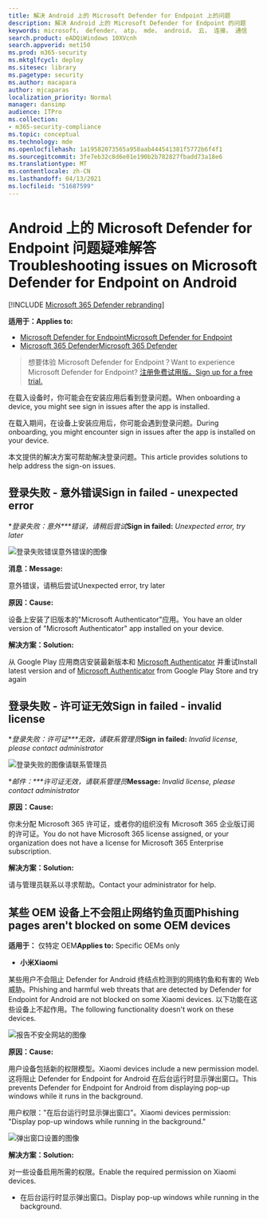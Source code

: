 ```yaml
---
title: 解决 Android 上的 Microsoft Defender for Endpoint 上的问题
description: 解决 Android 上的 Microsoft Defender for Endpoint 的问题
keywords: microsoft， defender， atp， mde， android， 云， 连接， 通信
search.product: eADQiWindows 10XVcnh
search.appverid: met150
ms.prod: m365-security
ms.mktglfcycl: deploy
ms.sitesec: library
ms.pagetype: security
ms.author: macapara
author: mjcaparas
localization_priority: Normal
manager: dansimp
audience: ITPro
ms.collection:
- m365-security-compliance
ms.topic: conceptual
ms.technology: mde
ms.openlocfilehash: 1a19582073565a958aab444541381f5772b6f4f1
ms.sourcegitcommit: 3fe7eb32c8d6e01e190b2b782827fbadd73a18e6
ms.translationtype: MT
ms.contentlocale: zh-CN
ms.lasthandoff: 04/13/2021
ms.locfileid: "51687599"
---
```

# <a name="troubleshooting-issues-on-microsoft-defender-for-endpoint-on-android"></a><span data-ttu-id="d37f5-104">Android 上的 Microsoft Defender for Endpoint 问题疑难解答</span><span class="sxs-lookup"><span data-stu-id="d37f5-104">Troubleshooting issues on Microsoft Defender for Endpoint on Android</span></span>

[!INCLUDE [Microsoft 365 Defender rebranding](../../includes/microsoft-defender.md)]

<span data-ttu-id="d37f5-105">**适用于：**</span><span class="sxs-lookup"><span data-stu-id="d37f5-105">**Applies to:**</span></span>
- [<span data-ttu-id="d37f5-106">Microsoft Defender for Endpoint</span><span class="sxs-lookup"><span data-stu-id="d37f5-106">Microsoft Defender for Endpoint</span></span>](https://go.microsoft.com/fwlink/p/?linkid=2154037)
- [<span data-ttu-id="d37f5-107">Microsoft 365 Defender</span><span class="sxs-lookup"><span data-stu-id="d37f5-107">Microsoft 365 Defender</span></span>](https://go.microsoft.com/fwlink/?linkid=2118804)

> <span data-ttu-id="d37f5-108">想要体验 Microsoft Defender for Endpoint？</span><span class="sxs-lookup"><span data-stu-id="d37f5-108">Want to experience Microsoft Defender for Endpoint?</span></span> [<span data-ttu-id="d37f5-109">注册免费试用版。</span><span class="sxs-lookup"><span data-stu-id="d37f5-109">Sign up for a free trial.</span></span>](https://www.microsoft.com/microsoft-365/windows/microsoft-defender-atp?ocid=docs-wdatp-exposedapis-abovefoldlink) 

<span data-ttu-id="d37f5-110">在载入设备时，你可能会在安装应用后看到登录问题。</span><span class="sxs-lookup"><span data-stu-id="d37f5-110">When onboarding a device, you might see sign in issues after the app is installed.</span></span>

<span data-ttu-id="d37f5-111">在载入期间，在设备上安装应用后，你可能会遇到登录问题。</span><span class="sxs-lookup"><span data-stu-id="d37f5-111">During onboarding, you might encounter sign in issues after the app is installed on your device.</span></span>

<span data-ttu-id="d37f5-112">本文提供的解决方案可帮助解决登录问题。</span><span class="sxs-lookup"><span data-stu-id="d37f5-112">This article provides solutions to help address the sign-on issues.</span></span>  

## <a name="sign-in-failed---unexpected-error"></a><span data-ttu-id="d37f5-113">登录失败 - 意外错误</span><span class="sxs-lookup"><span data-stu-id="d37f5-113">Sign in failed - unexpected error</span></span>
<span data-ttu-id="d37f5-114">\**登录失败：意外\*\*\*错误，请稍后尝试*</span><span class="sxs-lookup"><span data-stu-id="d37f5-114">**Sign in failed:** *Unexpected error, try later*</span></span>

![登录失败错误意外错误的图像](images/f9c3bad127d636c1f150d79814f35d4c.png)

<span data-ttu-id="d37f5-116">**消息：**</span><span class="sxs-lookup"><span data-stu-id="d37f5-116">**Message:**</span></span>

<span data-ttu-id="d37f5-117">意外错误，请稍后尝试</span><span class="sxs-lookup"><span data-stu-id="d37f5-117">Unexpected error, try later</span></span>

<span data-ttu-id="d37f5-118">**原因：**</span><span class="sxs-lookup"><span data-stu-id="d37f5-118">**Cause:**</span></span>

<span data-ttu-id="d37f5-119">设备上安装了旧版本的"Microsoft Authenticator"应用。</span><span class="sxs-lookup"><span data-stu-id="d37f5-119">You have an older version of "Microsoft Authenticator" app installed on your device.</span></span>

<span data-ttu-id="d37f5-120">**解决方案：**</span><span class="sxs-lookup"><span data-stu-id="d37f5-120">**Solution:**</span></span>

<span data-ttu-id="d37f5-121">从 Google Play 应用商店安装最新版本和 [Microsoft Authenticator](https://play.google.com/store/apps/details?androidid=com.azure.authenticator) 并重试</span><span class="sxs-lookup"><span data-stu-id="d37f5-121">Install latest version and of [Microsoft Authenticator](https://play.google.com/store/apps/details?androidid=com.azure.authenticator) from Google Play Store and try again</span></span>

## <a name="sign-in-failed---invalid-license"></a><span data-ttu-id="d37f5-122">登录失败 - 许可证无效</span><span class="sxs-lookup"><span data-stu-id="d37f5-122">Sign in failed - invalid license</span></span>

<span data-ttu-id="d37f5-123">\**登录失败：许可证\*\*\*无效，请联系管理员*</span><span class="sxs-lookup"><span data-stu-id="d37f5-123">**Sign in failed:** *Invalid license, please contact administrator*</span></span>

![登录失败的图像请联系管理员](images/920e433f440fa1d3d298e6a2a43d4811.png)

<span data-ttu-id="d37f5-125">\**邮件：\*\*\*许可证无效，请联系管理员*</span><span class="sxs-lookup"><span data-stu-id="d37f5-125">**Message:** *Invalid license, please contact administrator*</span></span>

<span data-ttu-id="d37f5-126">**原因：**</span><span class="sxs-lookup"><span data-stu-id="d37f5-126">**Cause:**</span></span>

<span data-ttu-id="d37f5-127">你未分配 Microsoft 365 许可证，或者你的组织没有 Microsoft 365 企业版订阅的许可证。</span><span class="sxs-lookup"><span data-stu-id="d37f5-127">You do not have Microsoft 365 license assigned, or your organization does not have a license for Microsoft 365 Enterprise subscription.</span></span>

<span data-ttu-id="d37f5-128">**解决方案：**</span><span class="sxs-lookup"><span data-stu-id="d37f5-128">**Solution:**</span></span>

<span data-ttu-id="d37f5-129">请与管理员联系以寻求帮助。</span><span class="sxs-lookup"><span data-stu-id="d37f5-129">Contact your administrator for help.</span></span>

## <a name="phishing-pages-arent-blocked-on-some-oem-devices"></a><span data-ttu-id="d37f5-130">某些 OEM 设备上不会阻止网络钓鱼页面</span><span class="sxs-lookup"><span data-stu-id="d37f5-130">Phishing pages aren't blocked on some OEM devices</span></span>

<span data-ttu-id="d37f5-131">**适用于：** 仅特定 OEM</span><span class="sxs-lookup"><span data-stu-id="d37f5-131">**Applies to:** Specific OEMs only</span></span>

-   <span data-ttu-id="d37f5-132">**小米**</span><span class="sxs-lookup"><span data-stu-id="d37f5-132">**Xiaomi**</span></span>

<span data-ttu-id="d37f5-133">某些用户不会阻止 Defender for Android 终结点检测到的网络钓鱼和有害的 Web 威胁。</span><span class="sxs-lookup"><span data-stu-id="d37f5-133">Phishing and harmful web threats that are detected by Defender for Endpoint for Android are not blocked on some Xiaomi devices.</span></span> <span data-ttu-id="d37f5-134">以下功能在这些设备上不起作用。</span><span class="sxs-lookup"><span data-stu-id="d37f5-134">The following functionality doesn't work on these devices.</span></span>

![报告不安全网站的图像](images/0c04975c74746a5cdb085e1d9386e713.png)


<span data-ttu-id="d37f5-136">**原因：**</span><span class="sxs-lookup"><span data-stu-id="d37f5-136">**Cause:**</span></span>

<span data-ttu-id="d37f5-137">用户设备包括新的权限模型。</span><span class="sxs-lookup"><span data-stu-id="d37f5-137">Xiaomi devices include a new permission model.</span></span> <span data-ttu-id="d37f5-138">这将阻止 Defender for Endpoint for Android 在后台运行时显示弹出窗口。</span><span class="sxs-lookup"><span data-stu-id="d37f5-138">This prevents Defender for Endpoint for Android from displaying pop-up windows while it runs in the background.</span></span>

<span data-ttu-id="d37f5-139">用户权限："在后台运行时显示弹出窗口"。</span><span class="sxs-lookup"><span data-stu-id="d37f5-139">Xiaomi devices permission: "Display pop-up windows while running in the background."</span></span>

![弹出窗口设置的图像](images/6e48e7b29daf50afddcc6c8c7d59fd64.png)

<span data-ttu-id="d37f5-141">**解决方案：**</span><span class="sxs-lookup"><span data-stu-id="d37f5-141">**Solution:**</span></span>

<span data-ttu-id="d37f5-142">对一些设备启用所需的权限。</span><span class="sxs-lookup"><span data-stu-id="d37f5-142">Enable the required permission on Xiaomi devices.</span></span>

- <span data-ttu-id="d37f5-143">在后台运行时显示弹出窗口。</span><span class="sxs-lookup"><span data-stu-id="d37f5-143">Display pop-up windows while running in the background.</span></span>
